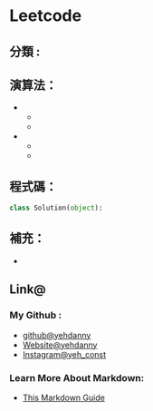 # Leetcode  

## 分類 : 

## 演算法：
- 
  - 
  - 
- 
  - 
  - 

## 程式碼：
```python
class Solution(object):

```

## 補充：
- 

## Link@
### My Github : 
- [github@yehdanny](https://github.com/yehdanny)
- [Website@yehdanny](https://yehdanny.github.io/mypage/html/index.html)
- [Instagram@yeh_const](https://www.instagram.com/yeh_const?igsh=MTVlNTl2eGVkeWI2MA%3D%3D&utm_source=qr)
### Learn More About Markdown:
- [This Markdown Guide](https://www.markdownguide.org/)
